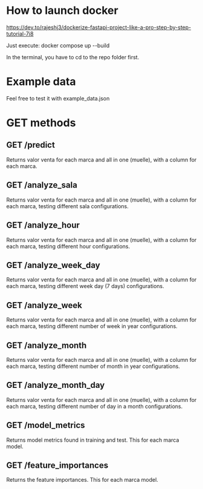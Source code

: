 # How to launch docker
https://dev.to/rajeshj3/dockerize-fastapi-project-like-a-pro-step-by-step-tutorial-7i8

Just execute: docker compose up --build

In the terminal, you have to cd to the repo folder first.

# Example data
Feel free to test it with example_data.json

# GET methods

## GET /predict
Returns valor venta for each marca and all in one (muelle), with a column for each marca.

## GET /analyze_sala
Returns valor venta for each marca and all in one (muelle), with a column for each marca, testing different sala configurations.

## GET /analyze_hour
Returns valor venta for each marca and all in one (muelle), with a column for each marca, testing different hour configurations.

## GET /analyze_week_day
Returns valor venta for each marca and all in one (muelle), with a column for each marca, testing different week day (7 days) configurations.

## GET /analyze_week
Returns valor venta for each marca and all in one (muelle), with a column for each marca, testing different number of week in year configurations.

## GET /analyze_month
Returns valor venta for each marca and all in one (muelle), with a column for each marca, testing different number of month in year configurations.

## GET /analyze_month_day
Returns valor venta for each marca and all in one (muelle), with a column for each marca, testing different number of day in a month configurations.

## GET /model_metrics
Returns model metrics found in training and test. This for each marca model.

## GET /feature_importances
Returns the feature importances. This for each marca model.



